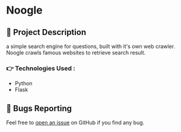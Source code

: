 # Noogle

## 🎩 Project Description 
a simple search engine for questions, built with it's own web crawler. Noogle crawls famous websites to retrieve search result.


### 👉 Technologies Used :
 * Python
 * Flask
 <!-- * TailwindCSS
 * [Go App](https://github.com/maxence-charriere/go-app): declarative way to build user interfaces with web assembly and Go Lang -->

<a id="bug"></a>
## 🐛 Bugs Reporting
Feel free to [open an issue](https://github.com/mwelwankuta/noogle/issues) on GitHub if you find any bug.
